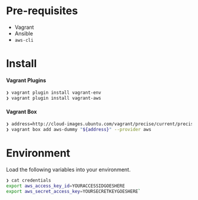 # Pre-requisites

- Vagrant
- Ansible
- `aws-cli`

# Install

#### Vagrant Plugins

```bash
❯ vagrant plugin install vagrant-env
❯ vagrant plugin install vagrant-aws
```

#### Vagrant Box

```bash
❯ address=http://cloud-images.ubuntu.com/vagrant/precise/current/precise-server-cloudimg-i386-vagrant-disk1.box
❯ vagrant box add aws-dummy "${address}" --provider aws
```

# Environment

Load the following variables into your environment.

```bash
❯ cat credentials
export aws_access_key_id=YOURACCESSIDGOESHERE
export aws_secret_access_key=YOURSECRETKEYGOESHERE`
```
